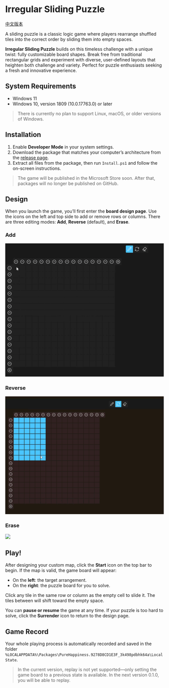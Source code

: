 # Irregular Sliding Puzzle

[中文版本](./README_zh.md)

A sliding puzzle is a classic logic game where players rearrange shuffled tiles into the correct order by sliding them into empty spaces.

**Irregular Sliding Puzzle** builds on this timeless challenge with a unique twist: fully customizable board shapes. Break free from traditional rectangular grids and experiment with diverse, user-defined layouts that heighten both challenge and variety. Perfect for puzzle enthusiasts seeking a fresh and innovative experience.

## System Requirements

- Windows 11
- Windows 10, version 1809 (10.0.17763.0) or later

> There is currently no plan to support Linux, macOS, or older versions of Windows.

## Installation

1. Enable **Developer Mode** in your system settings.
2. Download the package that matches your computer’s architecture from the [release page](../../releases/latest).
3. Extract all files from the package, then run `Install.ps1` and follow the on-screen instructions.

> The game will be published in the Microsoft Store soon. After that, packages will no longer be published on GitHub.

## Design

When you launch the game, you’ll first enter the **board design page**. Use the icons on the left and top side to add or remove rows or columns. There are three editing modes: **Add**, **Reverse** (default), and **Erase**.

### Add

![](Irregular%20Sliding%20Puzzle/Assets/add.gif)

### Reverse

![](Irregular%20Sliding%20Puzzle/Assets/reverse.gif)

### Erase

![](Irregular%20Sliding%20Puzzle/Assets/erase.gif)

## Play!

After designing your custom map, click the **Start** icon on the top bar to begin. If the map is valid, the game board will appear:

- On the **left**: the target arrangement.
- On the **right**: the puzzle board for you to solve.

Click any tile in the same row or column as the empty cell to slide it. The tiles between will shift toward the empty space.

You can **pause or resume** the game at any time. If your puzzle is too hard to solve, click the **Surrender** icon to return to the design page.

## Game Record

Your whole playing process is automatically recorded and saved in the folder `%LOCALAPPDATA%\Packages\PureHappiness.9278D8CD1E3F_3k498pdbhk64a\LocalState`.

> In the current version, replay is not yet supported—only setting the game board to a previous state is available. In the next version 0.1.0, you will be able to replay.